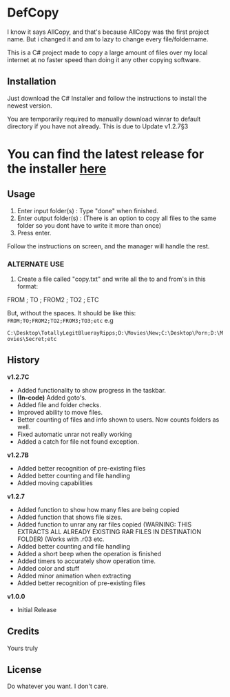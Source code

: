 # DefCopy
I know it says AllCopy, and that's because AllCopy was the first project name. But i changed it and am to lazy to change every file/foldername.

This is a C# project made to copy a large amount of files over my local internet at no faster speed than doing it any other copying software.

## Installation

Just download the C# Installer and follow the instructions to install the newest version.

You are temporarily required to manually download winrar to default directory if you have not already.
This is due to Update v1.2.7§3

# You can find the latest release for the installer [here](https://github.com/UnattendedFlight/DefCopy/releases/latest "Sonder's latest release")

## Usage

1. Enter input folder(s) : Type "done" when finished.
2. Enter output folder(s) : (There is an option to copy all files to the same folder so you dont have to write it more than once)
3. Press enter.

Follow the instructions on screen, and the manager will handle the rest.

### ALTERNATE USE

1. Create a file called "copy.txt" and write all the to and from's in this format:

FROM ; TO ; FROM2 ; TO2 ; ETC

But, without the spaces. It should be like this:
`FROM;TO;FROM2;TO2;FROM3;TO3;etc`
e.g

`C:\Desktop\TotallyLegitBluerayRipps;D:\Movies\New;C:\Desktop\Porn;D:\Movies\Secret;etc`




## History

**v1.2.7C**
- Added functionality to show progress in the taskbar.
- **(In-code)** Added goto's.
- Added file and folder checks.
- Improved ability to move files.
- Better counting of files and info shown to users. Now counts folders as well.
- Fixed automatic unrar not really working
- Added a catch for file not found exception.

**v1.2.7B**
- Added better recognition of pre-existing files
- Added better counting and file handling
- Added moving capabilities

**v1.2.7**
- Added function to show how many files are being copied
- Added function that shows file sizes.
- Added function to unrar any rar files copied (WARNING: THIS EXTRACTS ALL ALREADY EXISTING RAR FILES IN DESTINATION FOLDER) (Works with .r03 etc.
- Added better counting and file handling
- Added a short beep when the operation is finished
- Added timers to accurately show operation time.
- Added color and stuff
- Added minor animation when extracting
- Added better recognition of pre-existing files

**v1.0.0**
- Initial Release

## Credits

Yours truly

## License

Do whatever you want. I don't care.
